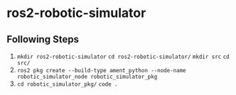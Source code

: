 # ros2-robotic-simulator

## Following Steps
1. `mkdir ros2-robotic-simulator` `cd ros2-robotic-simulator/` `mkdir src` `cd src/`
2. `ros2 pkg create --build-type ament_python --node-name robotic_simulator_node robotic_simulator_pkg`
3. `cd robotic_simulator_pkg/` `code .`
